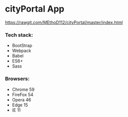 # cityPortal App
https://rawgit.com/MEthoD112/cityPortal/master/index.html

### Tech stack:
 * BootStrap
 * Webpack
 * Babel
 * ES6+
 * Sass
 
 ### Browsers:
 * Chrome 59
 * FireFox 54
 * Opera 46
 * Edge 15
 * IE 11
